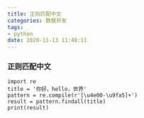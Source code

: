```yaml
---
title: 正则匹配中文
categories: 数据开发
tags: 
- python
date: 2020-11-13 11:48:11
---
```


### 正则匹配中文

```
import re
title = '你好，hello，世界'
pattern = re.compile(r'[\u4e00-\u9fa5]+')
result = pattern.findall(title)
print(result)
```

